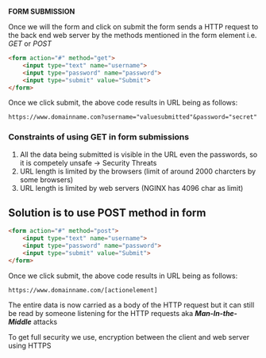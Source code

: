 **FORM SUBMISSION**

Once we will the form and click on submit the form sends a HTTP request to the back end web server by the methods mentioned in the form element i.e. *GET* or *POST*

```html
<form action="#" method="get">
    <input type="text" name="username">
    <input type="password" name="password">
    <input type="submit" value="Submit">
</form>
```

Once we click submit, the above code results in URL being as follows:
```HTTP
https://www.domainname.com?username="valuesubmitted"&password="secret"
```

### Constraints of using GET in form submissions

1. All the data being submitted is visible in the URL even the passwords, so it is competely unsafe -> Security Threats
2. URL length is limited by the browsers (limit of around 2000 charcters by some browsers)
2. URL length is limited by web servers (NGINX has 4096 char as limit)

## Solution is to use POST method in form
```html
<form action="#" method="post">
    <input type="text" name="username">
    <input type="password" name="password">
    <input type="submit" value="Submit">
</form>
```

Once we click submit, the above code results in URL being as follows:
```HTTP
https://www.domainname.com/[actionelement]
```

The entire data is now carried as a body of the HTTP request but it can still be read by someone listening for the HTTP requests aka ***Man-In-the-Middle*** attacks

To get full security we use, encryption between the client and web server using HTTPS